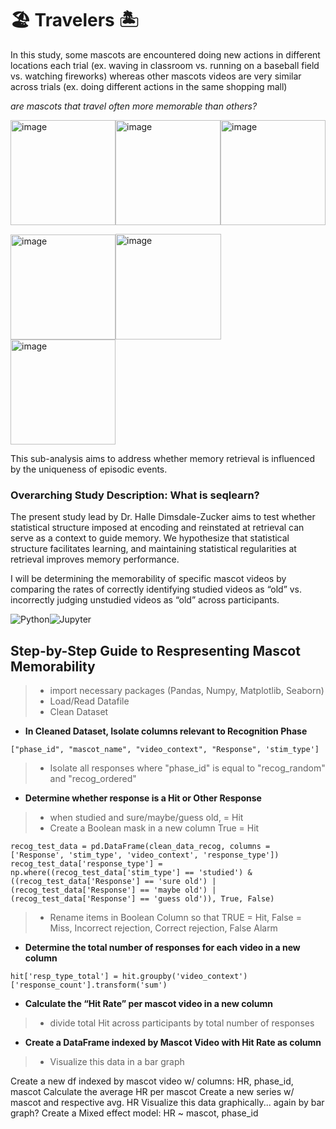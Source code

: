 
# 🏖️ Travelers 🏝️ 

In this study, some mascots are encountered doing new actions in different locations each trial (ex. waving in classroom vs. running on a baseball field vs. watching fireworks) whereas other mascots videos are very similar across trials (ex. doing different actions in the same shopping mall)

*are mascots that travel often more memorable than others?* 

<img width="168" alt="image" src="https://user-images.githubusercontent.com/74158727/122775324-02370200-d278-11eb-99c6-57cc9ea41254.png"><img width="168" alt="image" src="https://user-images.githubusercontent.com/74158727/122775518-36122780-d278-11eb-9284-9ff3650efad8.png"><img width="168" alt="image" src="https://user-images.githubusercontent.com/74158727/122775285-f8150380-d277-11eb-9f00-1beaccf4e430.png">

<img width="168" alt="image" src="https://user-images.githubusercontent.com/74158727/122774004-d2d3c580-d276-11eb-8eec-6f8fd255ba24.png"><img width="169" alt="image" src="https://user-images.githubusercontent.com/74158727/122774296-10385300-d277-11eb-8204-da4454d3852a.png"><img width="168" alt="image" src="https://user-images.githubusercontent.com/74158727/122774404-25ad7d00-d277-11eb-8c94-5a8fe420cdb7.png">

This sub-analysis aims to address whether memory retrieval is influenced by the uniqueness of episodic events. 

### Overarching Study Description: What is seqlearn?  
The present study lead by Dr. Halle Dimsdale-Zucker aims to test whether statistical structure imposed at encoding and reinstated at retrieval can serve as a context to guide memory. We hypothesize that statistical structure facilitates learning, and maintaining statistical regularities at retrieval improves memory performance.

I will be determining the memorability of specific mascot videos by comparing the rates of correctly identifying studied videos as “old” vs. incorrectly judging unstudied videos as “old” across participants.

<img alt="Python" src="https://img.shields.io/badge/python-%2314354C.svg?style=for-the-badge&logo=python&logoColor=white"><img alt="Jupyter" src="https://img.shields.io/badge/Jupyter-%23F37626.svg?style=for-the-badge&logo=Jupyter&logoColor=white" />

## Step-by-Step Guide to Respresenting Mascot Memorability

> * import necessary packages (Pandas, Numpy, Matplotlib, Seaborn)
> * Load/Read Datafile
> * Clean Dataset
* **In Cleaned Dataset, Isolate columns relevant to Recognition Phase**
```
["phase_id", "mascot_name", "video_context", "Response", 'stim_type']
```
> * Isolate all responses where "phase_id" is equal to "recog_random" and "recog_ordered"
* **Determine whether response is a Hit or Other Response**
> * when studied and sure/maybe/guess old, = Hit
> * Create a Boolean mask in a new column True = Hit
```
recog_test_data = pd.DataFrame(clean_data_recog, columns = ['Response', 'stim_type', 'video_context', 'response_type'])
recog_test_data['response_type'] = np.where((recog_test_data['stim_type'] == 'studied') & ((recog_test_data['Response'] == 'sure old') | (recog_test_data['Response'] == 'maybe old') | (recog_test_data['Response'] == 'guess old')), True, False)

```
> * Rename items in Boolean Column so that TRUE = Hit,
>  False = Miss, Incorrect rejection, Correct rejection, False Alarm
* **Determine the total number of responses for each video in a new column** 
```
hit['resp_type_total'] = hit.groupby('video_context')['response_count'].transform('sum')
```
* **Calculate the “Hit Rate” per mascot video in a new column** 
> * divide total Hit across participants by total number of responses
* **Create a DataFrame indexed by Mascot Video with Hit Rate as column**
> * Visualize this data in a bar graph

Create a new df indexed by mascot video w/ columns: HR, phase_id, mascot
Calculate the average HR per mascot
Create a new series w/ mascot and respective avg. HR
Visualize this data graphically... again by bar graph?
Create a Mixed effect model: HR ~ mascot, phase_id
